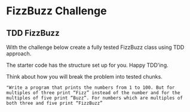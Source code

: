 # FizzBuzz Challenge

## TDD FizzBuzz
With the challenge below create a fully tested FizzBuzz class using TDD approach.

The starter code has the structure set up for you. Happy TDD'ing.

Think about how you will break the problem into tested chunks.

`
"Write a program that prints the numbers from 1 to 100. But for multiples of three print “Fizz” instead of the number and for the multiples of five print “Buzz”. For numbers which are multiples of both three and five print “FizzBuzz”
`
